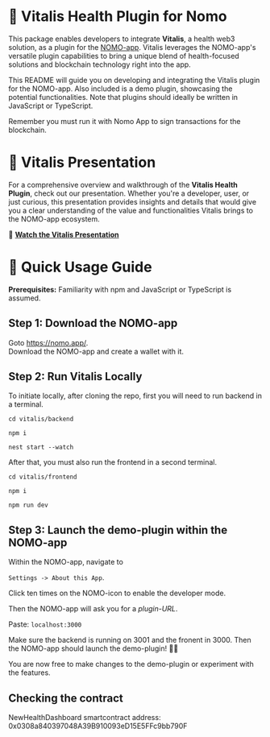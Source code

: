 # 🌿 Vitalis Health Plugin for Nomo

This package enables developers to integrate **Vitalis**, a health web3 solution, as a plugin for the [NOMO-app](https://nomo.app). Vitalis leverages the NOMO-app's versatile plugin capabilities to bring a unique blend of health-focused solutions and blockchain technology right into the app.


This README will guide you on developing and integrating the Vitalis plugin for the NOMO-app. Also included is a demo plugin, showcasing the potential functionalities. Note that plugins should ideally be written in JavaScript or TypeScript.

Remember you must run it with Nomo App to sign transactions for the blockchain.

# 🎥 Vitalis Presentation

For a comprehensive overview and walkthrough of the **Vitalis Health Plugin**, check out our presentation. Whether you're a developer, user, or just curious, this presentation provides insights and details that would give you a clear understanding of the value and functionalities Vitalis brings to the NOMO-app ecosystem.

🔗 [**Watch the Vitalis Presentation**](https://your-presentation-link.com)


# 🚀 Quick Usage Guide

**Prerequisites:** Familiarity with npm and JavaScript or TypeScript is assumed.

## Step 1: Download the NOMO-app

Goto <https://nomo.app/>.  
Download the NOMO-app and create a wallet with it.

## Step 2: Run Vitalis Locally

To initiate locally, after cloning the repo,  first you will need to run backend in a terminal.

`cd vitalis/backend`

`npm i`

`nest start --watch`

After that, you must also run the frontend in a second terminal.


`cd vitalis/frontend`

`npm i`

`npm run dev`

## Step 3: Launch the demo-plugin within the NOMO-app

Within the NOMO-app, navigate to 

`Settings -> About this App`.  

Click ten times on the NOMO-icon to enable the developer mode.  

Then the NOMO-app will ask you for a _plugin-URL_.  

Paste: `localhost:3000`

Make sure the backend is running on 3001 and the fronent in 3000. Then the NOMO-app should launch the demo-plugin! 🚀🚀

You are now free to make changes to the demo-plugin or experiment with the features. 

## Checking the contract

NewHealthDashboard smartcontract address: 0x0308a840397048A39B910093eD15E5FFc9bb790F
